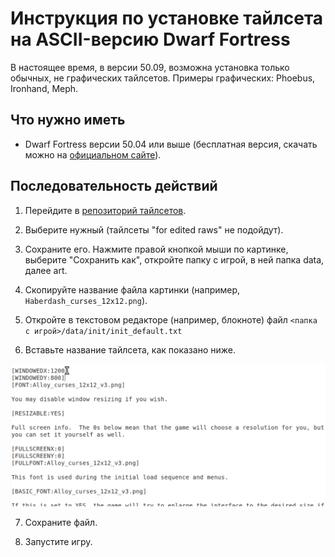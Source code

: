 # Инструкция по установке тайлсета на ASCII-версию Dwarf Fortress

В настоящее время, в версии 50.09, возможна установка только обычных, не графических тайлсетов. Примеры графических: Phoebus, Ironhand, Meph.

## Что нужно иметь

* Dwarf Fortress версии 50.04 или выше (бесплатная версия, скачать можно на [официальном сайте](http://bay12games.com/dwarves/older_versions.html)).

## Последовательность действий

1. Перейдите в [репозиторий тайлсетов](https://dwarffortresswiki.org/index.php/Tileset_repository).

2. Выберите нужный (тайлсеты "for edited raws" не подойдут).

3. Сохраните его. Нажмите правой кнопкой мыши по картинке, выберите "Сохранить как", откройте папку с игрой, в ней папка data, далее art.

4. Скопируйте название файла картинки (например, `Haberdash_curses_12x12.png`).

5. Откройте в текстовом редакторе (например, блокноте) файл `<папка с игрой>/data/init/init_default.txt`

6. Вставьте название тайлсета, как показано ниже.

![Замена тайлсета в файле настроек](Tileset_settings_file_substitution.gif)

7. Сохраните файл.

8. Запустите игру.
